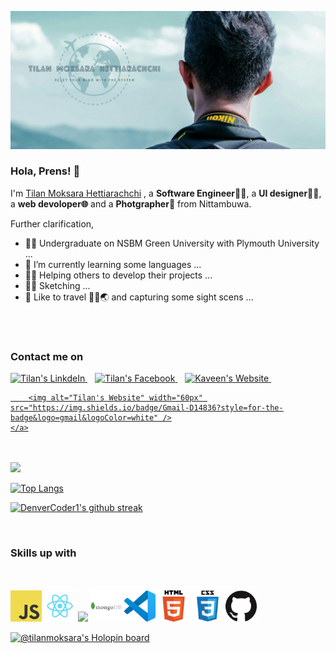 ![header image](https://github.com/Tilanmoksara96/Tilanmoksara96/blob/main/assets/Tilan%20Moksara%20Hettiarachchi.jpg)

### Hola, Prens! 👋

 I'm [Tilan Moksara Hettiarachchi](https://www.linkedin.com/in/tilan-hettiarachchi-8602b2167/) , a **Software Engineer🧑‍💻**, a **UI designer👨‍💻**, a **web devoloper🌐** and a **Photgrapher📸** from Nittambuwa. 

Further clarification,

- 👨‍🎓 Undergraduate on NSBM Green University with Plymouth University ...
- 🌱 I’m currently learning some languages ...
- 👨‍💻 Helping others to develop their projects ...
- 👨‍🎨 Sketching ...
- 📸 Like to travel 🚶‍♂️🌏 and capturing some sight scens ...
<br>

<br/>

### Contact me on  
 


<div align="left">
    <a href="https://www.linkedin.com/in/tilan-hettiarachchi-8602b2167/">
        <img alt="Tilan's LinkdeIn" width="80px" src="https://img.shields.io/badge/LinkedIn-0077B5?style=for-the-badge&logo=linkedin&logoColor=white" /> 
    </a>
    &nbsp;&nbsp;
    <a href="https://www.facebook.com/tilanmoksara.tilan/">
        <img alt="Tilan's Facebook" width="80px" src="https://img.shields.io/badge/Facebook-1877F2?style=for-the-badge&logo=facebook&logoColor=white" />
    </a>
    &nbsp;&nbsp;
    <a href="https://www.instagram.com/tilanm96">
        <img alt="Kaveen's Website" width="80px" src="https://img.shields.io/badge/Instagram-E4405F?style=for-the-badge&logo=instagram&logoColor=white" />
    </a>
    &nbsp;&nbsp;
    <a href="tilanuditha@gmail.com">
    
    
    
        <img alt="Tilan's Website" width="60px" src="https://img.shields.io/badge/Gmail-D14836?style=for-the-badge&logo=gmail&logoColor=white" />
    </a>
</div>

<br>

<br/>


<img src="https://github-readme-stats.vercel.app/api?username=Tilanmoksara96&theme=tokyonight&show_icons=true">

[![Top Langs](https://github-readme-stats.vercel.app/api/top-langs/?username=Tilanmoksara96&layout=compact&theme=tokyonight)](https://github.com/anuraghazra/github-readme-stats)

[![DenverCoder1's github streak](https://github-readme-streak-stats.herokuapp.com/?user=Tilanmoksara96&theme=tokyonight)](https://github.com/DenverCoder1/github-readme-streak-stats)
<br>

<br/>

### Skills up with
<br>
<br/>
<code><img height="50" src="https://raw.githubusercontent.com/github/explore/80688e429a7d4ef2fca1e82350fe8e3517d3494d/topics/javascript/javascript.png"></code>
<code><img height="50" src="https://raw.githubusercontent.com/github/explore/80688e429a7d4ef2fca1e82350fe8e3517d3494d/topics/react/react.png"></code>
<code><img height="50" src="https://raw.githubusercontent.com/dereknguyen269/dereknguyen269/master/images/nodejs.png"></code>
<code><img height="50" src="https://raw.githubusercontent.com/github/explore/80688e429a7d4ef2fca1e82350fe8e3517d3494d/topics/mongodb/mongodb.png"></code>
<code><img height="50" src="https://raw.githubusercontent.com/github/explore/80688e429a7d4ef2fca1e82350fe8e3517d3494d/topics/visual-studio-code/visual-studio-code.png"></code>
<code><img height="50" src="https://raw.githubusercontent.com/github/explore/80688e429a7d4ef2fca1e82350fe8e3517d3494d/topics/html/html.png"></code>
<code><img height="50" src="https://raw.githubusercontent.com/github/explore/80688e429a7d4ef2fca1e82350fe8e3517d3494d/topics/css/css.png"></code>
<code><img height="50" src="https://raw.githubusercontent.com/github/explore/78df643247d429f6cc873026c0622819ad797942/topics/github/github.png"></code>

[![@tilanmoksara's Holopin board](https://holopin.me/tilanmoksara)](https://holopin.io/@tilanmoksara)
